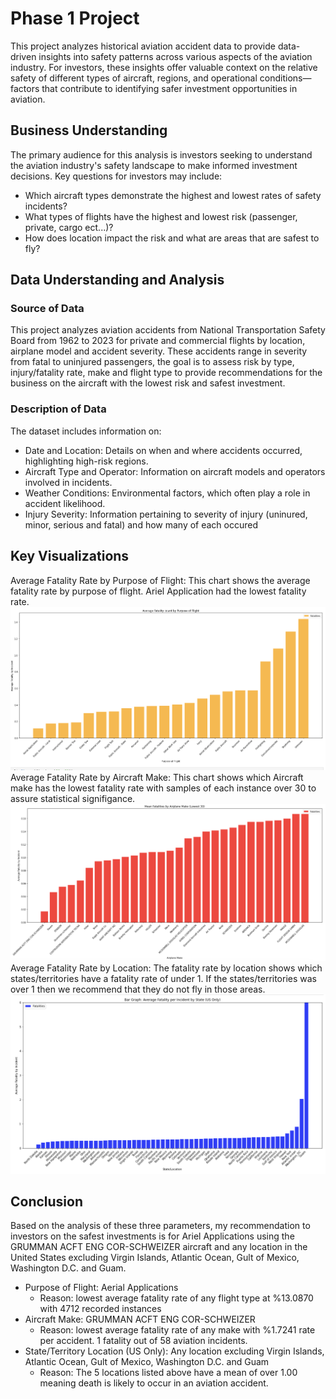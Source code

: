 # Phase 1 Project 

This project analyzes historical aviation accident data to provide data-driven insights into safety patterns across various aspects of the aviation industry. For investors, these insights offer valuable context on the relative safety of different types of aircraft, regions, and operational conditions—factors that contribute to identifying safer investment opportunities in aviation.

## Business Understanding
The primary audience for this analysis is investors seeking to understand the aviation industry's safety landscape to make informed investment decisions. Key questions for investors may include:

* Which aircraft types demonstrate the highest and lowest rates of safety incidents?
* What types of flights have the highest and lowest risk (passenger, private, cargo ect...)? 
* How does location impact the risk and what are areas that are safest to fly? 

## Data Understanding and Analysis
### Source of Data
This project analyzes aviation accidents from National Transportation Safety Board from 1962 to 2023 for private and commercial flights by location, airplane model and accident severity. These accidents range in severity from fatal to uninjured passengers, the goal is to assess risk by type, injury/fatality rate, make and flight type to provide recommendations for the business on the aircraft with the lowest risk and safest investment.

### Description of Data
The dataset includes information on:

* Date and Location: Details on when and where accidents occurred, highlighting high-risk regions.
* Aircraft Type and Operator: Information on aircraft models and operators involved in incidents.
* Weather Conditions: Environmental factors, which often play a role in accident likelihood.
* Injury Severity: Information pertaining to severity of injury (uninured, minor, serious and fatal) and how many of each occured

## Key Visualizations
Average Fatality Rate by Purpose of Flight: This chart shows the average fatality rate by purpose of flight. Ariel Application had the lowest fatality rate. 
![image](images/image_1.png)
Average Fatality Rate by Aircraft Make: This chart shows which Aircraft make has the lowest fatality rate with samples of each instance over 30 to assure statistical signifigance. 
![alt text](images/image_2.png)
Average Fatality Rate by Location: The fatality rate by location shows which states/territories have a fatality rate of under 1. If the states/territories was over 1 then we recommend that they do not fly in those areas. 
![alt text](images/image_3.png)


## Conclusion
Based on the analysis of these three parameters, my recommendation to investors on the safest investments is for Ariel Applications using the GRUMMAN ACFT ENG COR-SCHWEIZER aircraft and any location in the United States excluding Virgin Islands, Atlantic Ocean, Gult of Mexico, Washington D.C. and Guam. 

* Purpose of Flight: Aerial Applications
    * Reason: lowest average fatality rate of any flight type at %13.0870 with 4712 recorded instances
* Aircraft Make: GRUMMAN ACFT ENG COR-SCHWEIZER
    * Reason: lowest average fatality rate of any make with %1.7241 rate per accident. 1 fatality out of 58 aviation incidents.
* State/Territory Location (US Only): Any location excluding Virgin Islands, Atlantic Ocean, Gult of Mexico, Washington D.C. and Guam
    * Reason: The 5 locations listed above have a mean of over 1.00 meaning death is likely to occur in an aviation accident.